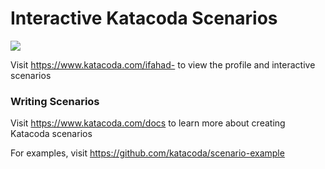 # Interactive Katacoda Scenarios

[![](http://shields.katacoda.com/katacoda/ifahad-/count.svg)](https://www.katacoda.com/ifahad- "Get your profile on Katacoda.com")

Visit https://www.katacoda.com/ifahad- to view the profile and interactive scenarios

### Writing Scenarios
Visit https://www.katacoda.com/docs to learn more about creating Katacoda scenarios

For examples, visit https://github.com/katacoda/scenario-example

